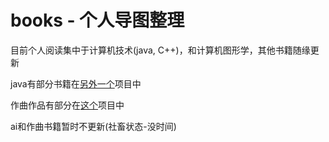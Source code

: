 # books - 个人导图整理
目前个人阅读集中于计算机技术(java, C++)，和计算机图形学，其他书籍随缘更新

java有部分书籍在[另外一个](https://github.com/Ryu613/java-all-in-one)项目中

作曲作品有部分在[这个](https://github.com/Ryu613/musical-composition)项目中

ai和作曲书籍暂时不更新(社畜状态-没时间)

